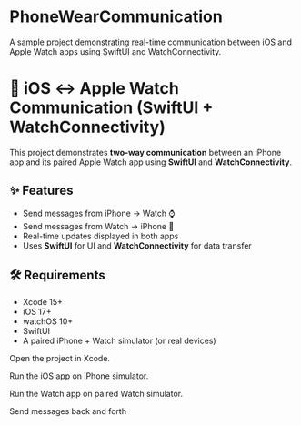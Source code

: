 # PhoneWearCommunication
A sample project demonstrating real-time communication between iOS and Apple Watch apps using SwiftUI and WatchConnectivity.

# 📡 iOS ↔ Apple Watch Communication (SwiftUI + WatchConnectivity)

This project demonstrates **two-way communication** between an iPhone app and its paired Apple Watch app using **SwiftUI** and **WatchConnectivity**.

## ✨ Features
- Send messages from iPhone → Watch ⌚
- Send messages from Watch → iPhone 📱
- Real-time updates displayed in both apps
- Uses **SwiftUI** for UI and **WatchConnectivity** for data transfer

## 🛠 Requirements
- Xcode 15+
- iOS 17+
- watchOS 10+
- SwiftUI
- A paired iPhone + Watch simulator (or real devices)

Open the project in Xcode.

Run the iOS app on iPhone simulator.

Run the Watch app on paired Watch simulator.

Send messages back and forth
